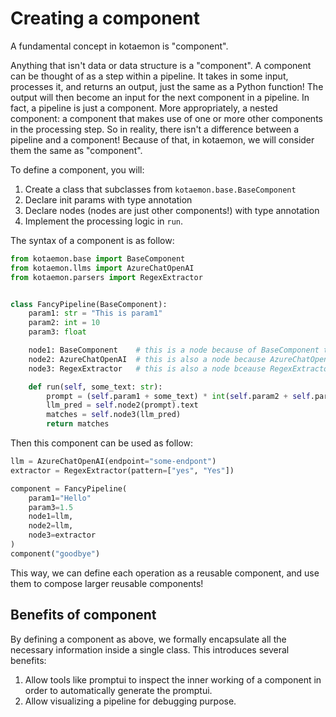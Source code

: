 # Creating a component

A fundamental concept in kotaemon is "component".

Anything that isn't data or data structure is a "component". A component can be
thought of as a step within a pipeline. It takes in some input, processes it,
and returns an output, just the same as a Python function! The output will then
become an input for the next component in a pipeline. In fact, a pipeline is just
a component. More appropriately, a nested component: a component that makes use of one or more other components in
the processing step. So in reality, there isn't a difference between a pipeline
and a component! Because of that, in kotaemon, we will consider them the
same as "component".

To define a component, you will:

1. Create a class that subclasses from `kotaemon.base.BaseComponent`
2. Declare init params with type annotation
3. Declare nodes (nodes are just other components!) with type annotation
4. Implement the processing logic in `run`.

The syntax of a component is as follow:

```python
from kotaemon.base import BaseComponent
from kotaemon.llms import AzureChatOpenAI
from kotaemon.parsers import RegexExtractor


class FancyPipeline(BaseComponent):
    param1: str = "This is param1"
    param2: int = 10
    param3: float

    node1: BaseComponent    # this is a node because of BaseComponent type annotation
    node2: AzureChatOpenAI  # this is also a node because AzureChatOpenAI subclasses BaseComponent
    node3: RegexExtractor   # this is also a node bceause RegexExtractor subclasses BaseComponent

    def run(self, some_text: str):
        prompt = (self.param1 + some_text) * int(self.param2 + self.param3)
        llm_pred = self.node2(prompt).text
        matches = self.node3(llm_pred)
        return matches
```

Then this component can be used as follow:

```python
llm = AzureChatOpenAI(endpoint="some-endpont")
extractor = RegexExtractor(pattern=["yes", "Yes"])

component = FancyPipeline(
    param1="Hello"
    param3=1.5
    node1=llm,
    node2=llm,
    node3=extractor
)
component("goodbye")
```

This way, we can define each operation as a reusable component, and use them to
compose larger reusable components!

## Benefits of component

By defining a component as above, we formally encapsulate all the necessary
information inside a single class. This introduces several benefits:

1. Allow tools like promptui to inspect the inner working of a component in
   order to automatically generate the promptui.
2. Allow visualizing a pipeline for debugging purpose.
